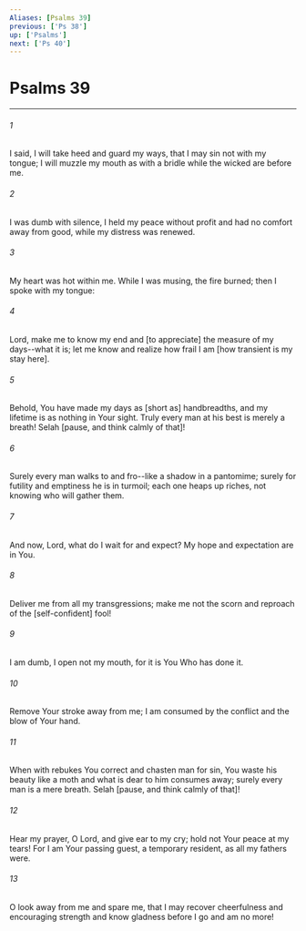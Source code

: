 ```yaml
---
Aliases: [Psalms 39]
previous: ['Ps 38']
up: ['Psalms']
next: ['Ps 40']
---
```

# Psalms 39

***














###### 1 






I said, I will take heed and guard my ways, that I may sin not with my tongue; I will muzzle my mouth as with a bridle while the wicked are before me. 













###### 2 






I was dumb with silence, I held my peace without profit and had no comfort away from good, while my distress was renewed. 













###### 3 






My heart was hot within me. While I was musing, the fire burned; then I spoke with my tongue: 













###### 4 






Lord, make me to know my end and [to appreciate] the measure of my days--what it is; let me know and realize how frail I am [how transient is my stay here]. 













###### 5 






Behold, You have made my days as [short as] handbreadths, and my lifetime is as nothing in Your sight. Truly every man at his best is merely a breath! Selah [pause, and think calmly of that]! 













###### 6 






Surely every man walks to and fro--like a shadow in a pantomime; surely for futility and emptiness he is in turmoil; each one heaps up riches, not knowing who will gather them. 













###### 7 






And now, Lord, what do I wait for and expect? My hope and expectation are in You. 













###### 8 






Deliver me from all my transgressions; make me not the scorn and reproach of the [self-confident] fool! 













###### 9 






I am dumb, I open not my mouth, for it is You Who has done it. 













###### 10 






Remove Your stroke away from me; I am consumed by the conflict and the blow of Your hand. 













###### 11 






When with rebukes You correct and chasten man for sin, You waste his beauty like a moth and what is dear to him consumes away; surely every man is a mere breath. Selah [pause, and think calmly of that]! 













###### 12 






Hear my prayer, O Lord, and give ear to my cry; hold not Your peace at my tears! For I am Your passing guest, a temporary resident, as all my fathers were. 













###### 13 






O look away from me and spare me, that I may recover cheerfulness and encouraging strength and know gladness before I go and am no more!
